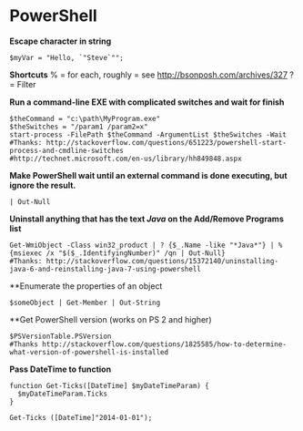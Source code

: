 ﻿PowerShell
==========
**Escape character in string**

    $myVar = "Hello, `"Steve`"";

**Shortcuts**
    % = for each, roughly = see http://bsonposh.com/archives/327
    ? = Filter

**Run a command-line EXE with complicated switches and wait for finish**
    
    $theCommand = "c:\path\MyProgram.exe"
    $theSwitches = "/param1 /param2=x"
    start-process -FilePath $theCommand -ArgumentList $theSwitches -Wait
    #Thanks: http://stackoverflow.com/questions/651223/powershell-start-process-and-cmdline-switches
    #http://technet.microsoft.com/en-us/library/hh849848.aspx


**Make PowerShell wait until an external command is done executing, but ignore the result.**

    | Out-Null


**Uninstall anything that has the text *Java* on the Add/Remove Programs list**

    Get-WmiObject -Class win32_product | ? {$_.Name -like "*Java*"} | % {msiexec /x "$($_.IdentifyingNumber)" /qn | Out-Null}
    #Thanks: http://stackoverflow.com/questions/15372140/uninstalling-java-6-and-reinstalling-java-7-using-powershell
    
**Enumerate the properties of an object

    $someObject | Get-Member | Out-String
    

**Get PowerShell version (works on PS 2 and higher)

    $PSVersionTable.PSVersion
    #Thanks http://stackoverflow.com/questions/1825585/how-to-determine-what-version-of-powershell-is-installed


**Pass DateTime to function**

    function Get-Ticks([DateTime] $myDateTimeParam) {
      $myDateTimeParam.Ticks
    }
    
    Get-Ticks ([DateTime]"2014-01-01");
     
    